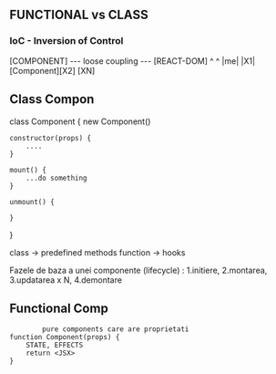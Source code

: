 ## FUNCTIONAL vs CLASS <components>

### IoC - Inversion of Control
[COMPONENT] --- loose coupling --- [REACT-DOM]
    ^
    ^
   |me|                                 |X1|[Component][X2] [XN]
## Class Compon
   class Component {                        new Component()

    constructor(props) {
        ....
    }

    mount() {
        ...do something
    }

    unmount() {

    }
   }

   class    -> predefined methods
   function -> hooks

   <template>
    ...
    <Component />
   </template> 

   Fazele de baza a unei componente (lifecycle) : 
    1.initiere, 
    2.montarea, 
    3.updatarea x N,
    4.demontare

## Functional Comp
            pure components care are proprietati
    function Component(props) {
        STATE, EFFECTS
        return <JSX>
    }